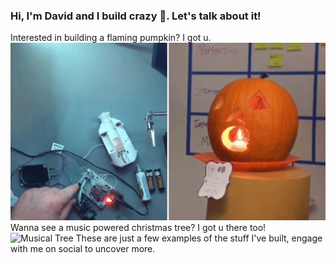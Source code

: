 ### Hi, I'm David and I build crazy 💩. Let's talk about it! 
Interested in building a flaming pumpkin? I got u.
![Flaming Pumpkin](pumpkin.gif) 
Wanna see a music powered christmas tree? I got u there too! 
![Musical Tree](tree_trimmed.gif)
These are just a few examples of the stuff I've built, engage with me on social to uncover more. 

<!--
**DavidBates/DavidBates** is a ✨ _special_ ✨ repository because its `README.md` (this file) appears on your GitHub profile.

Here are some ideas to get you started:

- 🔭 I’m currently working on ...
- 🌱 I’m currently learning ...
- 👯 I’m looking to collaborate on ...
- 🤔 I’m looking for help with ...
- 💬 Ask me about ...
- 📫 How to reach me: ...
- 😄 Pronouns: ...
- ⚡ Fun fact: ...
-->
